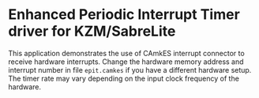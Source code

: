 <!--
     Copyright 2020, Data61, CSIRO (ABN 41 687 119 230)

     SPDX-License-Identifier: BSD-2-Clause
-->

# Enhanced Periodic Interrupt Timer driver for KZM/SabreLite

This application demonstrates the use of CAmkES interrupt connector to receive hardware
interrupts. Change the hardware memory address and interrupt number in file `epit.camkes`
if you have a different hardware setup. The timer rate may vary depending on the input
clock frequency of the hardware.
